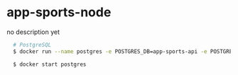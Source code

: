 # app-sports-node

no description yet

```bash
  # PostgreSQL
  $ docker run --name postgres -e POSTGRES_DB=app-sports-api -e POSTGRES_PASSWORD=docker -p 5432:5432 -d postgres

  $ docker start postgres
```
